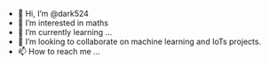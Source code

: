 - 👋 Hi, I’m @dark524
- 👀 I’m interested in maths
- 🌱 I’m currently learning ...
- 💞️ I’m looking to collaborate on machine learning and IoTs projects.
- 📫 How to reach me ...

<!---
dark524/dark524 is a ✨ special ✨ repository because its `README.md` (this file) appears on your GitHub profile.
You can click the Preview link to take a look at your changes.
--->
